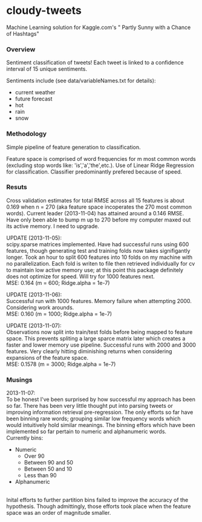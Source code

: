 cloudy-tweets
=============

Machine Learning solution for Kaggle.com's 
"<a herf="http://www.kaggle.com/c/crowdflower-weather-twitter">
Partly Sunny with a Chance of Hashtags</a>"

<h3>Overview</h3>

Sentiment classification of tweets! Each tweet is linked to a confidence
interval of 15 unique sentiments.

Sentiments include (see data/variableNames.txt for details):
<ul>
  <li>current weather</li>
  <li>future forecast</li>
  <li>hot</li>
  <li>rain</li>
  <li>snow</li>
</ul>

<h3>Methodology</h3>

Simple pipeline of feature generation to classification.

Feature space is comprised of word frequencies for m most common words
(excluding stop words like: 'is','a','the',etc.). Use of Linear Ridge 
Regression for classification. Classifier predominantly prefered because of 
speed.

<h3>Resuts</h3>

Cross validation estimates for total RMSE across all 15 features is about 0.169
when n = 270 (aka feature space incoperates the 270 most common words).
Current leader (2013-11-04) has attained around a 0.146 RMSE. Have only been
able to bump m up to 270 before my computer maxed out its active memory. I need
to upgrade.

UPDATE (2013-11-05):<br>
scipy.sparse matrices implemented. Have had successful runs using 600 features,
though generating test and training folds now takes signifigantly longer. Took
an hour to split 600 features into 10 folds on my machine with no
parallelization. Each fold is writen to file then retrieved individually for cv
to maintain low active memory use; at this point this package definitely does
not optimize for speed. Will try for 1000 features next.<br>
MSE: 0.164 (m = 600; Ridge.alpha = 1e-7)

UPDATE (2013-11-06):<br>
Successful run with 1000 features. Memory failure when attempting 2000.
Considering work arounds.<br>
MSE: 0.160 (m = 1000; Ridge.alpha = 1e-7)

UPDATE (2013-11-07):<br>
Observations now split into train/test folds before being mapped to feature
space. This prevents spliting a large sparce matrix later which creates a
faster and lower memory use pipeline. Successful runs with 2000 and 3000
features. Very clearly hitting diminishing returns when considering expansions
of the feature space.<br>
MSE: 0.1578 (m = 3000; Ridge.alpha = 1e-7)

<h3>Musings</h3>

2013-11-07:<br>
To be honest I've been surprised by how successful my approach has been so far.
There has been very little thought put into parsing tweets or improving
information retrieval pre-regression. The only efforts so far have been binning
rare words; grouping similar low frequency words which would intuitively hold
similar meanings. The binning effors which have been implemented so far pertain
to numeric and alphanumeric words.
<br>Currently bins:
<ul>
  <li>Numeric
    <ul>
      <li>Over 90</li>
      <li>Between 90 and 50</li>
      <li>Between 50 and 10</li>
      <li>Less than 90</li>
    </ul>
  </li>
  <li>Alphanumeric</li>
</ul><br>
Inital efforts to further partition bins failed to improve the accuracy of the
hypothesis. Though admittingly, those efforts took place  when the feature 
space was an order of magnitude smaller.
